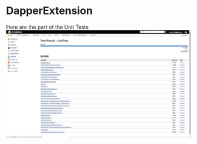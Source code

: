 # DapperExtension
Here are the part of the Unit Tests
![image](https://github.com/188867052/DapperExtension/blob/master/DapperExtension.UnitTest/result.jpg)
